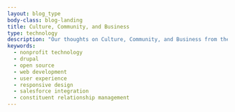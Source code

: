 ```yaml
---
layout: blog_type
body-class: blog-landing
title: Culture, Community, and Business
type: technology
description: "Our thoughts on Culture, Community, and Business from the ThinkShout blog."
keywords:
  - nonprofit technology
  - drupal
  - open source
  - web development
  - user experience
  - responsive design
  - salesforce integration
  - constituent relationship management
---
```

